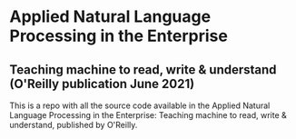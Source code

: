 # Applied Natural Language Processing in the Enterprise
## Teaching machine to read, write & understand (O'Reilly publication June 2021)

This is a repo with all the source code available in the Applied Natural Language Processing in the Enterprise: Teaching machine to read, write & understand, published by O'Reilly.

